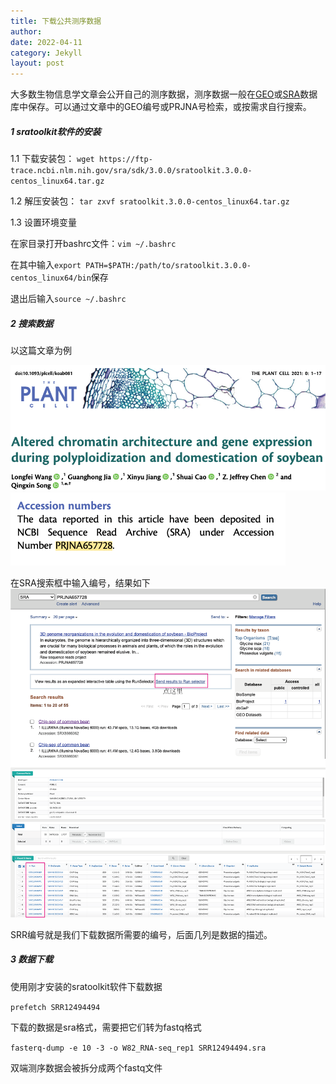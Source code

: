 ```yaml
---
title: 下载公共测序数据
author: 
date: 2022-04-11
category: Jekyll
layout: post
---
```


大多数生物信息学文章会公开自己的测序数据，测序数据一般在[GEO][1]或[SRA][2]数据库中保存。可以通过文章中的GEO编号或PRJNA号检索，或按需求自行搜索。

##### 1 sratoolkit软件的安装

1.1 下载安装包：
`wget https://ftp-trace.ncbi.nlm.nih.gov/sra/sdk/3.0.0/sratoolkit.3.0.0-centos_linux64.tar.gz`

1.2 解压安装包：
`tar zxvf sratoolkit.3.0.0-centos_linux64.tar.gz`

1.3 设置环境变量

在家目录打开bashrc文件：`vim ~/.bashrc`

在其中输入`export PATH=$PATH:/path/to/sratoolkit.3.0.0-centos_linux64/bin`保存

退出后输入`source ~/.bashrc`

##### 2 搜索数据

以这篇文章为例

![pic1][3]
![pic2][4]

在SRA搜索框中输入编号，结果如下
![pic3][5]

SRR编号就是我们下载数据所需要的编号，后面几列是数据的描述。

##### 3 数据下载
使用刚才安装的sratoolkit软件下载数据

`prefetch SRR12494494`

下载的数据是sra格式，需要把它们转为fastq格式

`fasterq-dump -e 10 -3 -o W82_RNA-seq_rep1 SRR12494494.sra`

双端测序数据会被拆分成两个fastq文件




[1]: https://www.ncbi.nlm.nih.gov/geo/
[2]: https://www.ncbi.nlm.nih.gov/sra/
[3]: https://github.com/Mikotoo/Mikotoo.github.io/raw/main/downloads/image/blog5_download/sample.png
[4]: https://github.com/Mikotoo/Mikotoo.github.io/raw/main/downloads/image/blog5_download/number.png
[5]: https://github.com/Mikotoo/Mikotoo.github.io/raw/main/downloads/image/blog5_download/search.png